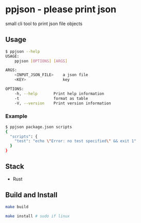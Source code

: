 # ppjson - please print json

small cli tool to print json file objects

## Usage

```bash
$ ppjson --help
USAGE:
    ppjson [OPTIONS] [ARGS]

ARGS:
    <INPUT_JSON_FILE>    a json file
    <KEY>                key

OPTIONS:
    -h, --help       Print help information
    -t               format as table
    -V, --version    Print version information


```

### Example

```bash
$ ppjson package.json scripts
{
  "scripts": {
    "test": "echo \"Error: no test specified\" && exit 1"
  }
}
```

## Stack

- Rust

## Build and Install

```bash
make build
```

```bash
make install # sudo if linux
```


